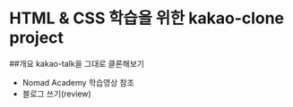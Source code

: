 # HTML & CSS 학습을 위한 kakao-clone project

##개요
kakao-talk을 그대로 클론해보기
- Nomad Academy 학습영상 참조
- 블로그 쓰기(review)


